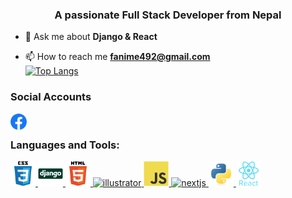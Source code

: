 <h3 align="center">A passionate Full Stack Developer from Nepal</h3>

<!-- - 🌱 I’m currently learning **Full Stack Development** -->

<!-- - 👨‍💻 All of my projects are available at [my website](https://bishalrai12.com.np) -->

- 💬 Ask me about **Django & React**

- 📫 How to reach me **fanime492@gmail.com**</br>
[![Top Langs](https://github-readme-stats.vercel.app/api/top-langs/?username=learningnoobi&show_icons=true&theme=radical)](https://github.com/learningnoobi)</br>
<h3 align="left">Social Accounts</h3>
<a href="https://www.facebook.com/endou.rai.5/"><img align="left" alt="Visual Studio Code" width="26px" src="https://raw.githubusercontent.com/awebisam/awebisam/main/fb.png" /></a></br>
<h3 align="left">Languages and Tools:</h3>
<p align="left"> <a href="https://www.w3schools.com/css/" target="_blank"> <img src="https://raw.githubusercontent.com/devicons/devicon/master/icons/css3/css3-original-wordmark.svg" alt="css3" width="40" height="40"/> </a> <a href="https://www.djangoproject.com/" target="_blank"> <img src="https://raw.githubusercontent.com/devicons/devicon/master/icons/django/django-original.svg" alt="django" width="40" height="40"/> </a> <a href="https://www.w3.org/html/" target="_blank"> <img src="https://raw.githubusercontent.com/devicons/devicon/master/icons/html5/html5-original-wordmark.svg" alt="html5" width="40" height="40"/> </a> <a href="https://www.adobe.com/in/products/illustrator.html" target="_blank"> <img src="https://www.vectorlogo.zone/logos/adobe_illustrator/adobe_illustrator-icon.svg" alt="illustrator" width="40" height="40"/> </a> <a href="https://developer.mozilla.org/en-US/docs/Web/JavaScript" target="_blank"> <img src="https://raw.githubusercontent.com/devicons/devicon/master/icons/javascript/javascript-original.svg" alt="javascript" width="40" height="40"/> </a>  <a href="https://nextjs.org/" target="_blank"> <img src="https://cdn.worldvectorlogo.com/logos/nextjs-3.svg" alt="nextjs" width="40" height="40"/> </a> <a href="https://www.python.org" target="_blank"> <img src="https://raw.githubusercontent.com/devicons/devicon/master/icons/python/python-original.svg" alt="python" width="40" height="40"/> </a> <a href="https://reactjs.org/" target="_blank"> <img src="https://raw.githubusercontent.com/devicons/devicon/master/icons/react/react-original-wordmark.svg" alt="react" width="40" height="40"/> </a> <a href="https://reactnative.dev/" target="_blank">  </a> </p>
